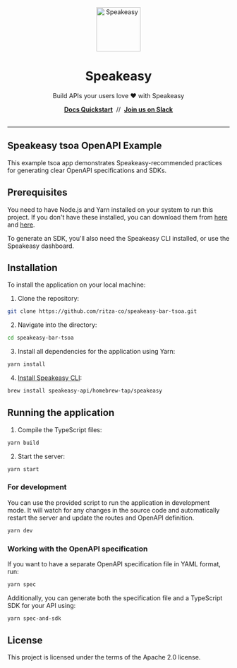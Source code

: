 <div align="center">
 <a href="https://www.speakeasy.com/" target="_blank">
   <picture>
       <source media="(prefers-color-scheme: light)" srcset="https://github.com/user-attachments/assets/21dd5d3a-aefc-4cd3-abee-5e17ef1d4dad">
       <source media="(prefers-color-scheme: dark)" srcset="https://github.com/user-attachments/assets/0a747f98-d228-462d-9964-fd87bf93adc5">
       <img width="100px" src="https://github.com/user-attachments/assets/21dd5d3a-aefc-4cd3-abee-5e17ef1d4dad#gh-light-mode-only" alt="Speakeasy">
   </picture>
 </a>
  <h1>Speakeasy</h1>
  <p>Build APIs your users love ❤️ with Speakeasy</p>
  <div>
   <a href="https://speakeasy.com/docs/create-client-sdks/" target="_blank"><b>Docs Quickstart</b></a>&nbsp;&nbsp;//&nbsp;&nbsp;<a href="https://join.slack.com/t/speakeasy-dev/shared_invite/zt-1cwb3flxz-lS5SyZxAsF_3NOq5xc8Cjw" target="_blank"><b>Join us on Slack</b></a>
  </div>
 <br />

</div>

<hr />

<h2>Speakeasy tsoa OpenAPI Example</h2>



This example tsoa app demonstrates Speakeasy-recommended practices for generating clear OpenAPI specifications and SDKs.

## Prerequisites

You need to have Node.js and Yarn installed on your system to run this project. If you don't have these installed, you can download them from [here](https://nodejs.org/) and [here](https://yarnpkg.com/).

To generate an SDK, you'll also need the Speakeasy CLI installed, or use the Speakeasy dashboard.

## Installation

To install the application on your local machine:

1. Clone the repository:
```bash
git clone https://github.com/ritza-co/speakeasy-bar-tsoa.git
```

2. Navigate into the directory:
```bash
cd speakeasy-bar-tsoa
```

3. Install all dependencies for the application using Yarn:
```bash
yarn install
```

4. [Install Speakeasy CLI](https://github.com/speakeasy-api/speakeasy#installation):
```bash
brew install speakeasy-api/homebrew-tap/speakeasy
```

## Running the application

1. Compile the TypeScript files:
```bash
yarn build
```

2. Start the server:
```bash
yarn start
```

### For development

You can use the provided script to run the application in development mode. It will watch for any changes in the source code and automatically restart the server and update the routes and OpenAPI definition.

```bash
yarn dev
```

### Working with the OpenAPI specification

If you want to have a separate OpenAPI specification file in YAML format, run:

```bash
yarn spec
```

Additionally, you can generate both the specification file and a TypeScript SDK for your API using:

```bash
yarn spec-and-sdk
```

## License

This project is licensed under the terms of the Apache 2.0 license.
